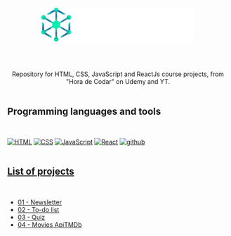 <br /><br />

<div align="center">
  <kbd>
    <img align="" width="350px" src="/logo.png">
  </kbd>
  
<br /><br />

Repository for HTML, CSS, JavaScript and ReactJs course projects, from "Hora de Codar" on Udemy and YT. <br /><br />

</div> 

## Programming languages and tools
<br />
<p align="left">
  <a href="https://github.com/Zwiicker?tab=repositories&q=&type=&language=html&sort="><img src="https://img.shields.io/badge/HTML5-E34F26?style=for-the-badge&logo=html5&logoColor=white" alt="HTML"/></a>
  <a href="https://github.com/Zwiicker?tab=repositories&q=&type=&language=css&sort="><img src="https://img.shields.io/badge/CSS-239120?&style=for-the-badge&logo=css3&logoColor=white" alt="CSS"/></a>
  <a href="https://github.com/Zwiicker?tab=repositories&q=&type=&language=javascript&sort="><img src="https://img.shields.io/badge/JavaScript-F7DF1E?style=for-the-badge&logo=javascript&logoColor=black" alt="JavaScript"/></a>
  <a href="https://github.com/Zwiicker?tab=repositories&q=&type=&language=html&sort="><img src="https://img.shields.io/badge/react-%2320232a.svg?style=for-the-badge&logo=react&logoColor=%2361DAFB"alt="React"/></a>
  <a href="https://github.com/"><img src="https://img.shields.io/badge/GitHub-100000?style=for-the-badge&logo=github&logoColor=white" alt="github"/><br /><br />
</p>

<h2>List of projects</h2>
<br>
<ul>
    <li><a href="https://01-newsletter-zwiicker.vercel.app/">01 - Newsletter</a></li>
    <li><a href="https://02-todolist-zwiicker.vercel.app/">02 - To-do list</a></li>    
    <li><a href="https://03-quiz-zwiicker.vercel.app/">03 - Quiz</a></li>
    <li><a href="https://04-movies-api-tmdb-zwiicker.vercel.app/">04 - Movies ApiTMDb</a></li>

</ul>
<br>

